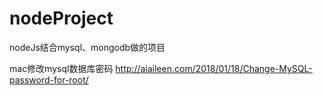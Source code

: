 # nodeProject
nodeJs结合mysql、mongodb做的项目


mac修改mysql数据库密码 http://aiaileen.com/2018/01/18/Change-MySQL-password-for-root/